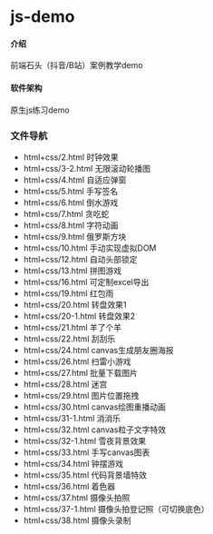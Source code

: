 # js-demo

#### 介绍
前端石头（抖音/B站）案例教学demo

#### 软件架构
原生js练习demo

### 文件导航
* html+css/2.html 时钟效果
* html+css/3-2.html 无限滚动轮播图
* html+css/4.html 自适应弹窗
* html+css/5.html 手写签名
* html+css/6.html 倒水游戏
* html+css/7.html 贪吃蛇
* html+css/8.html 字符动画
* html+css/9.html 俄罗斯方块
* html+css/10.html 手动实现虚拟DOM
* html+css/12.html 自动头部锁定
* html+css/13.html 拼图游戏
* html+css/16.html 可定制excel导出
* html+css/19.html 红包雨
* html+css/20.html 转盘效果1
* html+css/20-1.html 转盘效果2
* html+css/21.html 羊了个羊
* html+css/22.html 刮刮乐
* html+css/24.html canvas生成朋友圈海报
* html+css/26.html 扫雷小游戏
* html+css/27.html 批量下载图片
* html+css/28.html 迷宫
* html+css/29.html 图片位置拖拽
* html+css/30.html canvas绘图重播动画
* html+css/31-1.html 消消乐 
* html+css/32.html canvas粒子文字特效
* html+css/32-1.html 雪夜背景效果
* html+css/33.html 手写canvas图表
* html+css/34.html 钟摆游戏
* html+css/35.html 代码背景墙特效
* html+css/36.html 着色器
* html+css/37.html 摄像头拍照
* html+css/37-1.html 摄像头拍登记照（可切换底色）
* html+css/38.html 摄像头录制